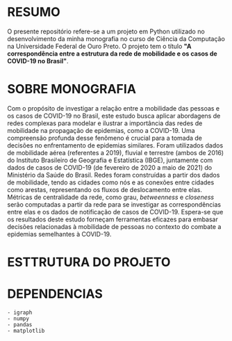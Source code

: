 # RESUMO

O presente repositório refere-se a um projeto em Python utilizado no desenvolvimento da minha monografia no curso de Ciência da Computação na Universidade Federal de Ouro Preto. O projeto tem o título **"A correspondência entre a estrutura da rede de mobilidade e os casos de COVID-19 no Brasil"**.

# SOBRE MONOGRAFIA

Com o propósito de investigar a relação entre a mobilidade das pessoas e os casos de COVID-19 no Brasil, este estudo busca aplicar abordagens de redes complexas para modelar e ilustrar a importância das redes de mobilidade na propagação de epidemias, como a COVID-19. Uma compreensão profunda desse fenômeno é crucial para a tomada de decisões no enfrentamento de epidemias similares. Foram utilizados dados de mobilidade aérea (referentes a 2019), fluvial e terrestre (ambos de 2016) do Instituto Brasileiro de Geografia e Estatística (IBGE), juntamente com dados de casos de COVID-19 (de fevereiro de 2020 a maio de 2021) do Ministério da Saúde do Brasil.
Redes foram construídas a partir dos dados de mobilidade, tendo as cidades como nós e as conexões entre cidades como arestas, representando os fluxos de deslocamento entre elas. Métricas de centralidade da rede, como grau, _betweenness_ e _closeness_ serão computadas a partir da rede para se investigar as correspondências entre elas e os dados de notificação de casos de COVID-19.
Espera-se que os resultados deste estudo forneçam ferramentas eficazes para embasar decisões relacionadas à mobilidade de pessoas no contexto do combate a epidemias semelhantes à COVID-19.

# ESTTRUTURA DO PROJETO

# DEPENDENCIAS

    - igraph
    - numpy
    - pandas
    - matplotlib
